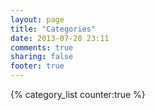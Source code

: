 ```yaml
---
layout: page
title: "Categories"
date: 2013-07-28 23:11
comments: true
sharing: false
footer: true
---
```

{% category_list counter:true %}
